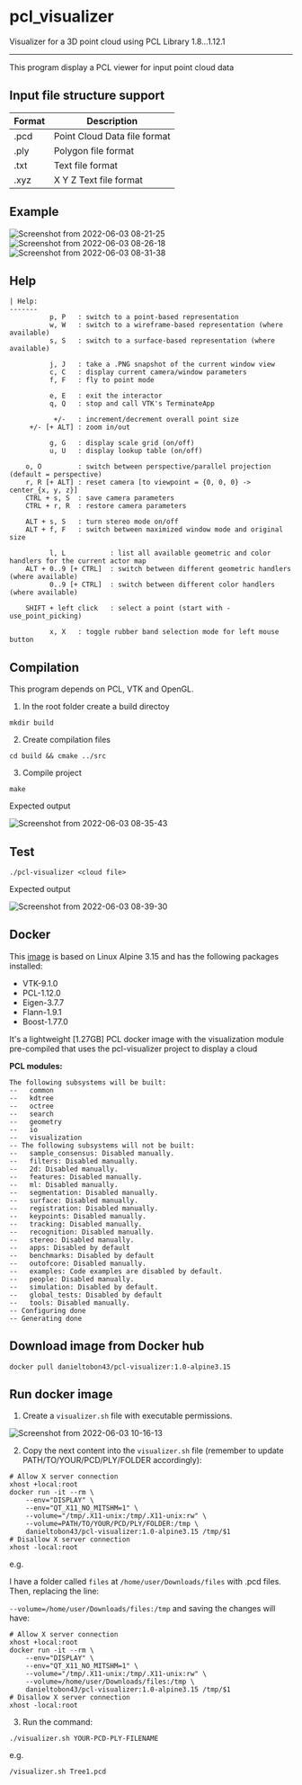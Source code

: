 # pcl_visualizer
Visualizer for a 3D point cloud using PCL Library 1.8...1.12.1

----------------------

This program display a PCL viewer for input point cloud data

## Input file structure support
| Format      | Description |
| ----------- | ----------- |
| .pcd      | Point Cloud Data file format       |
| .ply   | Polygon file format        |
| .txt   | Text file format        |
| .xyz      | X Y Z Text file format       |


## Example
![Screenshot from 2022-06-03 08-21-25](https://user-images.githubusercontent.com/35694200/171862553-c287954b-1a58-4005-8831-c035924ee57f.png)
![Screenshot from 2022-06-03 08-26-18](https://user-images.githubusercontent.com/35694200/171863365-5e259039-7980-47fa-a4ef-34ac20e8db6d.png)
![Screenshot from 2022-06-03 08-31-38](https://user-images.githubusercontent.com/35694200/171864244-aac54f80-6bb0-4ec5-ab0c-e19f669163a1.png)

## Help
```
| Help:
-------
          p, P   : switch to a point-based representation
          w, W   : switch to a wireframe-based representation (where available)
          s, S   : switch to a surface-based representation (where available)

          j, J   : take a .PNG snapshot of the current window view
          c, C   : display current camera/window parameters
          f, F   : fly to point mode

          e, E   : exit the interactor
          q, Q   : stop and call VTK's TerminateApp

           +/-   : increment/decrement overall point size
     +/- [+ ALT] : zoom in/out 

          g, G   : display scale grid (on/off)
          u, U   : display lookup table (on/off)

    o, O         : switch between perspective/parallel projection (default = perspective)
    r, R [+ ALT] : reset camera [to viewpoint = {0, 0, 0} -> center_{x, y, z}]
    CTRL + s, S  : save camera parameters
    CTRL + r, R  : restore camera parameters

    ALT + s, S   : turn stereo mode on/off
    ALT + f, F   : switch between maximized window mode and original size

          l, L           : list all available geometric and color handlers for the current actor map
    ALT + 0..9 [+ CTRL]  : switch between different geometric handlers (where available)
          0..9 [+ CTRL]  : switch between different color handlers (where available)

    SHIFT + left click   : select a point (start with -use_point_picking)

          x, X   : toggle rubber band selection mode for left mouse button
```

## Compilation
This program depends on PCL, VTK and OpenGL.

1. In the root folder create a build directoy

```
mkdir build
```
2. Create compilation files
   
```
cd build && cmake ../src
```
3. Compile project
   
```
make
```

Expected output

![Screenshot from 2022-06-03 08-35-43](https://user-images.githubusercontent.com/35694200/171864937-91aa8a3d-8bff-4f08-a3f8-d084a6243b5c.png)
       
        	 
## Test
```
./pcl-visualizer <cloud file> 
```
Expected output

![Screenshot from 2022-06-03 08-39-30](https://user-images.githubusercontent.com/35694200/171865601-c64efd17-a088-4f3f-afda-c62d20d04f93.png)

## Docker
This [image](https://hub.docker.com/r/danieltobon43/pcl-visualizer) is based on Linux Alpine 3.15 and has the following packages installed:

- VTK-9.1.0
- PCL-1.12.0
- Eigen-3.7.7
- Flann-1.9.1
- Boost-1.77.0

It's a lightweight [1.27GB] PCL docker image with the visualization module pre-compiled that uses the pcl-visualizer project to display a cloud

**PCL modules:**
```
The following subsystems will be built:
--   common
--   kdtree
--   octree
--   search
--   geometry
--   io
--   visualization
-- The following subsystems will not be built:
--   sample_consensus: Disabled manually.
--   filters: Disabled manually.
--   2d: Disabled manually.
--   features: Disabled manually.
--   ml: Disabled manually.
--   segmentation: Disabled manually.
--   surface: Disabled manually.
--   registration: Disabled manually.
--   keypoints: Disabled manually.
--   tracking: Disabled manually.
--   recognition: Disabled manually.
--   stereo: Disabled manually.
--   apps: Disabled by default
--   benchmarks: Disabled by default
--   outofcore: Disabled manually.
--   examples: Code examples are disabled by default.
--   people: Disabled manually.
--   simulation: Disabled by default.
--   global_tests: Disabled by default
--   tools: Disabled manually.
-- Configuring done
-- Generating done
```

## Download image from Docker hub
```
docker pull danieltobon43/pcl-visualizer:1.0-alpine3.15
```

## Run docker image
1. Create a `visualizer.sh` file with executable permissions.
   
![Screenshot from 2022-06-03 10-16-13](https://user-images.githubusercontent.com/35694200/171882906-75831bea-64f5-4cd6-9220-2d7a0ef46616.png)

2. Copy the next content into the `visualizer.sh` file (remember to update PATH/TO/YOUR/PCD/PLY/FOLDER accordingly):
```
# Allow X server connection
xhost +local:root
docker run -it --rm \
    --env="DISPLAY" \
    --env="QT_X11_NO_MITSHM=1" \
    --volume="/tmp/.X11-unix:/tmp/.X11-unix:rw" \
    --volume=PATH/TO/YOUR/PCD/PLY/FOLDER:/tmp \
    danieltobon43/pcl-visualizer:1.0-alpine3.15 /tmp/$1
# Disallow X server connection
xhost -local:root
```

e.g. 

I have a folder called `files` at `/home/user/Downloads/files` with .pcd files. Then, replacing the line:

`--volume=/home/user/Downloads/files:/tmp` and saving the changes will have:

```
# Allow X server connection
xhost +local:root
docker run -it --rm \
    --env="DISPLAY" \
    --env="QT_X11_NO_MITSHM=1" \
    --volume="/tmp/.X11-unix:/tmp/.X11-unix:rw" \
    --volume=/home/user/Downloads/files:/tmp \
    danieltobon43/pcl-visualizer:1.0-alpine3.15 /tmp/$1
# Disallow X server connection
xhost -local:root
```

3. Run the command:
```
./visualizer.sh YOUR-PCD-PLY-FILENAME
```

e.g. 
```
/visualizer.sh Tree1.pcd 
```